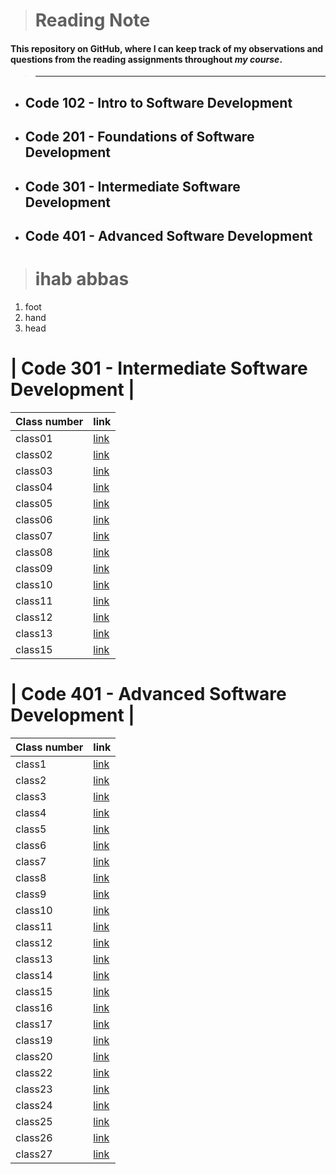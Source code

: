 
> # Reading Note
 #### This repository on **GitHub**, where I can keep track of my observations and questions from the reading assignments throughout *my course*.

 > ---

* ## Code 102 - Intro to Software Development
* ## Code 201 - Foundations of Software Development
* ## Code 301 - Intermediate Software Development
* ## Code 401 - Advanced Software Development


> # ihab abbas
 1. foot
 2. hand 
 3. head

 # |  Code 301 - Intermediate Software Development |
| Class number  | link |
| ----------- | ----------- |
| class01      | 	[link](https://github.com/ihababbas/new-reading-note/blob/main/class1.md) |
| class02      | 	[link](https://github.com/ihababbas/new-reading-note/blob/main/class2.md) |
| class03      | 	[link](https://github.com/ihababbas/new-reading-note/blob/main/class3.md) |
| class04      | 	[link](https://github.com/ihababbas/new-reading-note/blob/main/class4.md) |
| class05      | 	[link](https://github.com/ihababbas/new-reading-note/blob/main/class5.md) |
| class06      | 	[link](https://github.com/ihababbas/new-reading-note/blob/main/class6.md) |
| class07      | 	[link](https://github.com/ihababbas/new-reading-note/blob/main/class7.md) |
| class08      | 	[link](https://github.com/ihababbas/new-reading-note/blob/main/class8.md) |
| class09      | 	[link](https://github.com/ihababbas/new-reading-note/blob/main/class9.md) |
| class10      | 	[link](https://github.com/ihababbas/new-reading-note/blob/main/class10.md) |
| class11      | 	[link](https://github.com/ihababbas/new-reading-note/blob/main/class11.md) |
| class12      | 	[link](https://github.com/ihababbas/new-reading-note/blob/main/class12.md) |
| class13      | 	[link](https://github.com/ihababbas/new-reading-note/blob/main/class13.md) |
| class15      | 	[link](https://github.com/ihababbas/new-reading-note/blob/main/class15.md) |




 # | Code 401 - Advanced Software Development |
| Class number  | link |
| ----------- | ----------- |
| class1      | 	[link](https://ihababbas.github.io/new-reading-note/code-401-python/class1) |
| class2      | 	[link](https://ihababbas.github.io/new-reading-note/code-401-python/class2) |
| class3      | 	[link](https://ihababbas.github.io/new-reading-note/code-401-python/class3) |
| class4      | 	[link](https://ihababbas.github.io/new-reading-note/code-401-python/class4) |
| class5      | 	[link](https://ihababbas.github.io/new-reading-note/code-401-python/class5) |
| class6      | 	[link](https://ihababbas.github.io/new-reading-note/code-401-python/class6) |
| class7      | 	[link](https://ihababbas.github.io/new-reading-note/code-401-python/class7) |
| class8      | 	[link](https://ihababbas.github.io/new-reading-note/code-401-python/class8) |
| class9      | 	[link](https://ihababbas.github.io/new-reading-note/code-401-python/class9) |
| class10      | 	[link](https://ihababbas.github.io/new-reading-note/code-401-python/class10) |
| class11      | 	[link](https://ihababbas.github.io/new-reading-note/code-401-python/class11) |
| class12      | 	[link](https://ihababbas.github.io/new-reading-note/code-401-python/class12) |
| class13      | 	[link](https://ihababbas.github.io/new-reading-note/code-401-python/class13) |
| class14      | 	[link](https://ihababbas.github.io/new-reading-note/code-401-python/class14) |
| class15      | 	[link](https://ihababbas.github.io/new-reading-note/code-401-python/class15) |
| class16      | 	[link](https://ihababbas.github.io/new-reading-note/code-401-python/class16) |
| class17      | 	[link](https://ihababbas.github.io/new-reading-note/code-401-python/class17) |
| class19      | 	[link](https://ihababbas.github.io/new-reading-note/code-401-python/class19) |
| class20      | 	[link](https://ihababbas.github.io/new-reading-note/code-401-python/class20) |
| class22      | 	[link](https://ihababbas.github.io/new-reading-note/code-401-python/class22) |
| class23      | 	[link](https://ihababbas.github.io/new-reading-note/code-401-python/class23) |
| class24      | 	[link](https://ihababbas.github.io/new-reading-note/code-401-python/class24) |
| class25      | 	[link](https://ihababbas.github.io/new-reading-note/code-401-python/class25) |
| class26      | 	[link](https://ihababbas.github.io/new-reading-note/code-401-python/class26) |
| class27      | 	[link](https://ihababbas.github.io/new-reading-note/code-401-python/class27) |